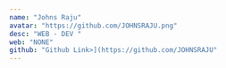 ```yaml
---
name: "Johns Raju"
avatar: "https://github.com/JOHNSRAJU.png"
desc: "WEB - DEV "
web: "NONE"
github: "Github Link>](https://github.com/JOHNSRAJU"
---
```

